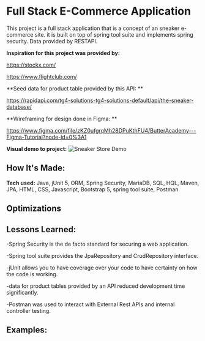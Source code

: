 # Full Stack E-Commerce Application
This project is a full stack application that is a concept of an sneaker e-commerce site. it is built on top of spring tool suite and implements spring security. Data provided by RESTAPI.

**Inspiration for this project was provided by:**

https://stockx.com/

https://www.flightclub.com/

**Seed data for product table provided by this API: **

https://rapidapi.com/tg4-solutions-tg4-solutions-default/api/the-sneaker-database/

**Wireframing for design done in Figma: **

https://www.figma.com/file/zKZ0ufgrqMh28DPuKthFU4/ButterAcademy---Figma-Tutorial?node-id=0%3A1

**Visual demo to project:**
![Sneaker Store Demo](src/main/resources/static/demo/sneakerDemo.gif)

## How It's Made:

**Tech used:** Java, jUnit 5, ORM, Spring Security, MariaDB, SQL, HQL, Maven, JPA,  HTML, CSS, Javascript, Bootstrap 5, spring tool suite, Postman


## Optimizations


## Lessons Learned:

-Spring Security is the de facto standard for securing a web application.

-Spring tool suite provides the JpaRepository and CrudRepository interface.

-jUnit allows you to have coverage over your code to have certainty on how the code is working.

-data for product tables provided by an API reduced development time significantly.

-Postman was used to interact with External Rest APIs and internal controller testing.


## Examples:

